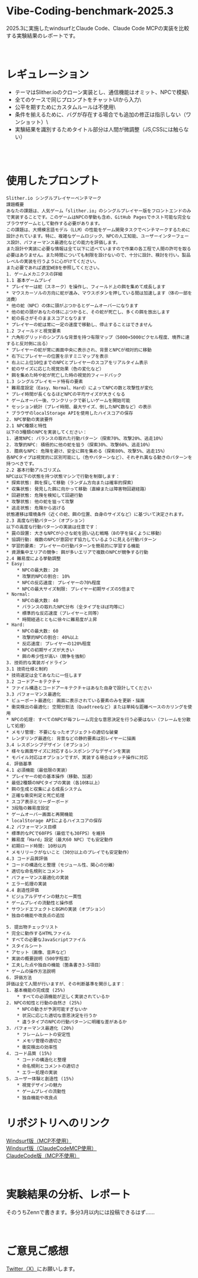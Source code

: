 # Vibe-Coding-benchmark-2025.3
2025.3に実施したwindsurfとClaude Code、Claude Code MCPの実装を比較する実験結果のレポートです。
<br/>
<br/>
<br/>

# レギュレーション
- テーマはSlither.ioのクローン実装とし、通信機能はオミット、NPCで模擬\
- 全てのケースで同じプロンプトをチャットUIから入力\
- 公平を期すためにカスタムルールは不使用\
- 条件を揃えるために、バグが存在する場合でも追加の修正は指示しない（ワンショット）\
- 実験結果を識別するためタイトル部分は人間が微調整（JS,CSSには触らない）
<br/>
<br/>

# 使用したプロンプト

```
Slither.io シングルプレイヤーベンチマーク
課題概要
あなたの課題は、人気ゲーム「slither.io」のシングルプレイヤー版をフロントエンドのみで実装することです。このゲームはNPCの挙動も含め、GitHub Pagesでホスト可能な完全なブラウザゲームとして動作する必要があります。
この課題は、大規模言語モデル（LLM）の性能をゲーム開発タスクでベンチマークするために設計されています。特に、複雑なゲームロジック、NPCの人工知能、ユーザーインターフェース設計、パフォーマンス最適化などの能力を評価します。
また設計や実装に必要な情報は全て以下に述べていますので作業の各工程で人間の許可を取る必要はありません。また時間についても制限を設けないので、十分に設計、検討を行い。製品レベルの実装を行うように心がけてください。
また必要であれば適宜WEBを参照してください。
1. ゲームメカニクスの詳細
1.1 基本ゲームプレイ
* プレイヤーは蛇（スネーク）を操作し、フィールド上の餌を集めて成長します
* マウスカーソルの方向に蛇が進み、マウスボタンを押している間は加速します（体の一部を消費）
* 他の蛇（NPC）の体に頭がぶつかるとゲームオーバーになります
* 他の蛇の頭があなたの体にぶつかると、その蛇が死亡し、多くの餌を放出します
* 蛇の長さがそのままスコアとなります
* プレイヤーの蛇は常に一定の速度で移動し、停止することはできません
1.2 フィールドと視覚要素
* 六角形グリッドのシンプルな背景を持つ有限マップ（5000×5000ピクセル程度、境界に達すると反対側に出る）
* プレイヤーの蛇が常に画面中央に表示され、背景とNPCが相対的に移動
* 右下にプレイヤーの位置を示すミニマップを表示
* 右上に上位10位までのNPCとプレイヤーのスコアをリアルタイム表示
* 蛇のサイズに応じた視覚効果（色の変化など）
* 餌を集めた時や蛇が死亡した時の視覚的フィードバック
1.3 シングルプレイモード特有の要素
* 難易度設定（Easy、Normal、Hard）によってNPCの数と攻撃性が変化
* プレイ時間が長くなるほどNPCの平均サイズが大きくなる
* ゲームオーバー後、ワンクリックで新しいゲームを開始可能
* セッション統計（プレイ時間、最大サイズ、倒したNPC数など）の表示
* ブラウザのlocalStorage APIを使用したハイスコアの保存
2. NPC挙動の実装要件
2.1 NPC種類と特性
以下の3種類のNPCを実装してください：
1. 通常NPC: バランスの取れた行動パターン（探索70%、攻撃20%、逃走10%）
2. 攻撃的NPC: 積極的に他の蛇を狙う（探索30%、攻撃60%、逃走10%）
3. 臆病なNPC: 危険を避け、安全に餌を集める（探索80%、攻撃5%、逃走15%）
各NPCタイプは視覚的に区別可能にし（色やパターンなど）、それぞれ異なる動きのパターンを持つべきです。
2.2 基本行動アルゴリズム
NPCは以下の状態を持つ状態マシンで行動を制御します：
* 探索状態: 餌を探して移動（ランダム方向または確率的探索）
* 収集状態: 発見した餌に向かって移動（直線または障害物回避経路）
* 回避状態: 危険を検知して回避行動
* 攻撃状態: 他の蛇を狙って攻撃
* 逃走状態: 危険から逃げる
状態遷移は環境条件（近くの蛇、餌の位置、自身のサイズなど）に基づいて決定されます。
2.3 高度な行動パターン（オプション）
以下の高度な行動パターンの実装は任意です：
* 罠の設置: 大きなNPCが小さな蛇を囲い込む戦略（8の字を描くように移動）
* 協調行動: 複数のNPCが意図せず協力しているように見える行動パターン
* 学習的要素: プレイヤーの行動パターンを簡易的に学習する機能
* 資源集中エリアの競争: 餌が多いエリアで複数のNPCが競争する行動
2.4 難易度による挙動調整
* Easy:
    * NPCの最大数: 20
    * 攻撃的NPCの割合: 10%
    * NPCの反応速度: プレイヤーの70%程度
    * NPCの最大サイズ制限: プレイヤー初期サイズの5倍まで
* Normal:
    * NPCの最大数: 40
    * バランスの取れたNPC分布（全タイプをほぼ均等に）
    * 標準的な反応速度（プレイヤーと同等）
    * 時間経過とともに徐々に難易度が上昇
* Hard:
    * NPCの最大数: 60
    * 攻撃的NPCの割合: 40%以上
    * 反応速度: プレイヤーの120%程度
    * NPCの初期サイズが大きい
    * 餌の希少性が高い（競争を強制）
3. 技術的な実装ガイドライン
3.1 技術仕様と制約
* 技術選定は全てあなたに一任します
3.2 コードアーキテクチャ
* ファイル構造とコードアーキテクチャはあなた自身で設計してください
3.3 パフォーマンス最適化
* ビューポート最適化: 画面に表示されている要素のみを更新・描画
* 衝突検出の最適化: 空間分割法（Quadtreeなど）または単純な距離ベースのカリングを使用
* NPCの処理: すべてのNPCが毎フレーム完全な意思決定を行う必要はない（フレームを分散して処理）
* メモリ管理: 不要になったオブジェクトの適切な破棄
* レンダリング最適化: 背景などの静的要素は別レイヤーに描画
3.4 レスポンシブデザイン（オプション）
* 様々な画面サイズに対応するレスポンシブなデザインを実装
* モバイル対応はオプションですが、実装する場合はタッチ操作に対応
4. 評価基準
4.1 必須機能（最低限の実装）
* プレイヤーの蛇の基本操作（移動、加速）
* 最低2種類のNPCタイプの実装（各10体以上）
* 餌の生成と収集による成長システム
* 正確な衝突判定と死亡処理
* スコア表示とリーダーボード
* 3段階の難易度設定
* ゲームオーバー画面と再開機能
* localStorage APIによるハイスコアの保存
4.2 パフォーマンス目標
* 標準的なPCで60FPS（最低でも30FPS）を維持
* 難易度「Hard」設定（最大60 NPC）でも安定動作
* 初期ロード時間: 10秒以内
* メモリリークがないこと（30分以上のプレイでも安定動作）
4.3 コード品質評価
* コードの構造化と整理（モジュール性、関心の分離）
* 適切な命名規則とコメント
* パフォーマンス最適化の実装
* エラー処理の実装
4.4 創造性評価
* ビジュアルデザインの魅力と一貫性
* ゲームプレイの流動性と操作感
* サウンドエフェクトとBGMの実装（オプション）
* 独自の機能や改良点の追加

5. 提出物チェックリスト
* 完全に動作するHTMLファイル
* すべての必要なJavaScriptファイル
* スタイルシート
* アセット（画像、音声など）
* 実装の概要説明（500字程度）
* 工夫した点や独自の機能（箇条書き3-5項目）
* ゲームの操作方法説明
6. 評価方法
評価は全て人間が行いますが、その判断基準を開示します：
1. 基本機能の完成度 (25%)
    * すべての必須機能が正しく実装されているか
2. NPCの知性と行動の自然さ (25%)
    * NPCの動きが予測可能すぎないか
    * 状況に応じた適切な意思決定を行うか
    * 違うタイプのNPCの行動パターンに明確な差があるか
3. パフォーマンス最適化 (20%)
    * フレームレートの安定性
    * メモリ管理の適切さ
    * 衝突検出の効率性
4. コード品質 (15%)
    * コードの構造化と整理
    * 命名規則とコメントの適切さ
    * エラー処理の実装
5. ユーザー体験と創造性 (15%)
    * 視覚デザインの魅力
    * ゲームプレイの流動性
    * 独自機能や改良点
```
 
# リポジトリへのリンク
[Windsurf版（MCP不使用）](https://github.com/haruaki-nayuta/Slither.io-Clone-ClaudeCode-Claude-3.7-Sonnet-noMCP)\
[Windsurf版（ClaudeCodeMCP使用）](https://github.com/haruaki-nayuta/Slither.io-Clone-Windsurf-Claude-3.7-Sonnet-withClaudeCodeMCP)\
[ClaudeCode版（MCP不使用）](https://github.com/haruaki-nayuta/Slither.io-Clone-ClaudeCode-Claude-3.7-Sonnet-noMCP)
<br/>
<br/>
<br/>


# 実験結果の分析、レポート

そのうちZennで書きます。多分3月以内には投稿できるはず……
<br/>
<br/>
<br/>

# ご意見ご感想
[Twitter（X）](https://x.com/haruaki_nayuta)にお願いします。
